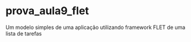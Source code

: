 # prova_aula9_flet
Um modelo simples de uma aplicação utilizando framework FLET de uma lista de tarefas
